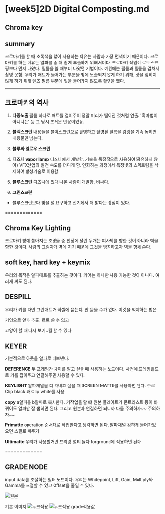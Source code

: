 [week5]2D Digital Composting.md
=============
Chroma key
-------------
## summary
크로마키를 할 때 초록색을 많이 사용하는 이유는 사람과 가장 먼색이기 때문이다. 크로마키를 하는 이유는 알파를 좀 더 쉽게 추출하기 위해서이다. 크로마키 작업이 로토스코핑보다 먼저 나왔다. 필름을 쓸 때부터 나왔던 기법이다. 예전에는 필름과 필름을 겹쳐서 촬영 못함. 우리가 매트가 들어가는 부분을 빛에 노출되지 않게 하기 위해, 상을 맺히지 않게 하기 위해 렌즈 필름 부분에 빛을 들어가지 않도록 촬영을 했다. 

-------------
## 크로마키의 역사
1. **다중노출**
필름 하나로 매트를 걸어주어 정말 머리가 떨어진 것처럼 연출. '흑마법이 아니냐는' 등 그 당시 뜨거운 반응이었음.

2. **블랙스크린**
내용들을 블랙스크린으로 촬영하고 촬영된 필름을 감광을 계속 높히면 내용물만 남는다. 

3. **블루와 옐로우 스크린**

4. **디즈니 vapor lamp**
디즈니에서 개발함. 기술을 독점적으로 사용하여(공유하지 않아) VFX산업의 발전 속도를 더디게 함. 인화하는 과정에서 특정빛의 스펙트럼을 삭제하여 합성기술로 이용함

5. **블루스크린**
디즈니에 있다 나온 사람이 개발함. 비싸다. 

6. **그린스크린**
* 블루스크린보다 빛을 덜 요구하고 전기에서 더 밝다는 장점이 있다. 


=============
## Chroma Key Lighting
크로마키 방에 쏟아지는 조명들 중 천장에 달린 두개는 피사체를 향한 것이 아니라 벽을 향한 것이다. 사람의 그림자가 벽에 지기 때문에 그것을 방지하고자 벽을 향해 쏜다. 

## soft key, hard key + keymix
우리의 목적은 알파매트를 추출하는 것이다. 키어는 하나만 사용 가능한 것이 아니다. 여러개 써도 된다. 

## DESPILL
우리가 키를 따면 그린매트가 픽셀에 묻는다. 안 묻을 수가 없다. 이것을 억제하는 법은

키잉으로 알파 추출. 로토 쓸 수 있고 

고양이 할 때 다시 보기..뭘 할 수 있다

## **KEYER**
기본적으로 아웃을 알파로 내보낸다.

**DEFERENCE**
두 프레임간 차이를 알고 싶을 때 사용하는 노드이다. 사전에 프레임홀드로 키를 잡아주고 연결해주면 사용할 수 있다. 

**KEYLIGHT**
알파채널을 더 따내고 싶을 때 SCREEN MATTE를 사용하면 된다. 주로 Clip black 과 Clip white를 사용 

**copy**
a알파를 b알파로 복사한다. 키작업을 할 떄 원본 플레이트가 콘트라스트 등이 바뀌어도 알파만 잘 뽑히면 된다. 그리고 원본과 연결하면 되니까 다들 주의하자~~ 주의하자~~ 

**Primatte**
operation 순서대로 작업한다고 생각하면 된다. 
알파채널 강하게 들어가있으면 스필로 빼주기 

**Ultimatte**
우리가 사용할거면 프리랑 얼티 둘다 forground에 적용하면 된다 



=============
## GRADE NODE

input data를 조절하는 필터 노드이다. 우리는 Whitepoint, Lift, Gain, Multiply와 Gamma를 조절할 수 있고 Offset을 줄일 수 있다.  

![원본](https://postfiles.pstatic.net/MjAyMTEwMTRfNjQg/MDAxNjM0MTUzMzkzNzg4.EFx9InGrtZ7f56WZzFFZQa5r6w1gTplkkdaEu2c9AUAg.aFSut_eLx8qT0Mt5IirQHj9QlzNo3G_LT-j0-Dt5vngg.JPEG.hjkl3805/%EA%B8%88%EC%86%8D.jpg?type=w773)

기본 이미지
![누크적용](https://postfiles.pstatic.net/MjAyMTEwMTRfMjY4/MDAxNjM0MTUzMzkzODcx.8tBUBek0TlWInizW-tnua4tFcwMvck6wwXVoWUGZ6tUg.RlrDX_DMDpjNtb0vig1K6WgxYb2BnQQtbL8pojGjQcYg.PNG.hjkl3805/5test.png?type=w773)
![누크적용](https://postfiles.pstatic.net/MjAyMTEwMTRfMTY3/MDAxNjM0MTUzNDI1ODU1.785g8LFoIfi1sOJJL-bbIsvycFqjJGmKy6-Wr5-b4UQg.OfZ9gamQ6_41e0GVZWH6RQ5tJ-ZtaC7CPabq6eZV_nAg.PNG.hjkl3805/K-5792.png?type=w773)
grade적용값
